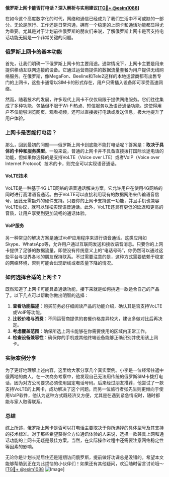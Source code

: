**俄罗斯上网卡能否打电话？深入解析与实用建议[[TG💪+ @esim1088](https://t.me/s/esim1088)]**

在如今这个高度数字化的时代，网络和通信已经成为了我们生活中不可或缺的一部分。无论是旅行、工作还是日常沟通，拥有一个稳定的上网卡和通话功能都显得尤为重要。尤其是对于计划前往俄罗斯的朋友们来说，了解俄罗斯上网卡是否支持电话功能无疑是一个非常关键的问题。

### 俄罗斯上网卡的基本功能

首先，让我们明确一下俄罗斯上网卡的主要用途。通常情况下，上网卡主要是用来提供移动互联网连接的设备。它通过运营商提供的数据流量套餐为用户提供无线网络服务。在俄罗斯，像MegaFon、Beeline和Tele2这样的本地运营商都有出售专门的上网卡，这些卡通常以SIM卡的形式存在，用户只需插入设备即可享受高速网络。

然而，随着技术的发展，许多现代上网卡不仅仅局限于提供网络服务。它们往往集成了多种功能，包括但不限于Wi-Fi热点、短信服务以及语音通话功能。这使得用户不仅能够浏览网页、观看视频，还可以直接拨打电话或发送信息，极大地提升了用户体验。

### 上网卡是否能打电话？

那么，回到最初的问题——俄罗斯上网卡到底能不能打电话呢？答案是：**取决于具体的卡种和服务类型**。一般来说，普通的上网卡并不具备直接拨打国际长途电话的功能，但如果你选择的是支持VoLTE（Voice over LTE）或者VoIP（Voice over Internet Protocol）技术的卡，则完全可以实现语音通话。

#### VoLTE技术

VoLTE是一种基于4G LTE网络的语音通话解决方案。它允许用户在使用4G网络的同时进行高清语音通话。由于VoLTE可以直接利用现有的数据网络来传输语音信号，因此无需额外的硬件支持。只要你的上网卡支持这一功能，并且手机也兼容VoLTE协议，就可以轻松实现语音通话。此外，VoLTE还具有更低的延迟和更高的音质，让用户享受到更加流畅的通话体验。

#### VoIP服务

另一种常见的解决方案是通过VoIP应用程序来进行语音通话。这类应用如Skype、WhatsApp等，允许用户通过互联网发送和接收语音消息。只要你的上网卡提供了足够的数据流量，即使没有传统意义上的“电话号码”，你仍然可以通过这些平台与世界各地的朋友保持联系。不过需要注意的是，这种方式需要依赖于稳定的网络环境，否则可能会出现断线或者质量下降的情况。

### 如何选择合适的上网卡？

既然知道了上网卡可能具备通话功能，接下来就是如何挑选一款适合自己的产品了。以下几点可以帮助你做出明智的选择：

1. **查看功能描述**：购买前务必仔细阅读产品的功能介绍，确认其是否支持VoLTE或VoIP等功能。
2. **比较价格与资费**：不同运营商提供的套餐价格差异较大，建议多做对比后再决定。
3. **考虑覆盖范围**：确保所选上网卡能够在你需要使用的区域内正常工作。
4. **检查设备兼容性**：确保你的手机或其他终端设备能够正确识别并使用该上网卡。

### 实际案例分享

为了更好地理解上述内容，这里给大家分享几个真实案例。小李是一位经常往返中俄两地的商人，在一次商务考察中，他发现自己无法用传统的俄罗斯SIM卡拨打电话，因为对方公司要求必须使用固定电话号码。后来经过朋友推荐，他尝试了一款支持VoLTE的上网卡，成功解决了这个问题。而另一位旅行者张先生则更倾向于使用VoIP软件，他认为这种方式既经济又方便，尤其是在遇到紧急情况时，随时都能与家人取得联系。

### 总结

综上所述，俄罗斯上网卡是否可以打电话主要取决于你所选择的具体型号及其支持的技术标准。对于那些希望获得全方位通讯体验的人来说，选择一款兼具上网和通话功能的上网卡无疑是最佳方案。当然，在实际操作过程中还需要注意网络稳定性等因素的影响。

无论你是计划长期居住还是短期访问俄罗斯，提前做好功课总是没错的。希望本文能够帮助到正在为此烦恼的小伙伴们！如果还有其他疑问，欢迎随时留言讨论哦～[[TG💪+ @esim1088](https://t.me/s/esim1088) ![Image](https://i.postimg.cc/4NQfJmqS/Snipaste-2025-05-13-00-14-12.png)]